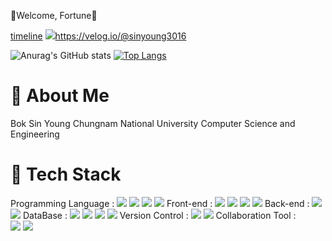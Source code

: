 💙Welcome, Fortune💙

[timeline](https://sinyoung3016.github.io/Fortune/)
<img src="https://img.shields.io/badge/velog-00c7b7?style=flat&logo=velog&logoColor=white"/>https://velog.io/@sinyoung3016<span>

![Anurag's GitHub stats](https://github-readme-stats.vercel.app/api?username=sinyoung3016&show_icons=true&line_height=24&hide=stars&theme=tokyonight)
[![Top Langs](https://github-readme-stats.vercel.app/api/top-langs/?username=sinyoung3016&layout=compact&theme=tokyonight)](https://github.com/anuraghazra/github-readme-stats)

# 🤞 About Me
Bok Sin Young
Chungnam National University
Computer Science and Engineering

# 🤞 Tech Stack
Programming Language :
  <span><img src="https://img.shields.io/badge/Java-4c7491?style=flat-square&logo=spring&logoColor=white"/></span> 
  <span><img src="https://img.shields.io/badge/Python-f7dd68?style=flat-square&logo=spring&logoColor=white"/></span>
  <span><img src="https://img.shields.io/badge/JavaScript-dbab09?style=flat-square&logo=javascript&logoColor=white"/></span>
  <span><img src="https://img.shields.io/badge/TypeScript-0076c6?style=flat-square&logo=javascript&logoColor=white"/></span>
Front-end : 
  <span><img src="https://img.shields.io/badge/HTML-e8642c?style=flat-square&logo=html5&logoColor=white"/></span>
  <span><img src="https://img.shields.io/badge/CSS-1572b6?style=flat-square&logo=css3&logoColor=white"/></span> 
  <span><img src="https://img.shields.io/badge/React-61dafb?style=flat-square&logo=react&logoColor=white"/></span>
  <span><img src="https://img.shields.io/badge/JavaFX-df6300?style=flat-square&logo=html5&logoColor=white"/></span>
Back-end : 
  <span><img src="https://img.shields.io/badge/Spring-6aad3d?style=flat-square&logo=spring&logoColor=white"/></span> 
  <span><img src="https://img.shields.io/badge/SpringBoot-6aad3d?style=flat-square&logo=springboot&logoColor=white"/></span> 
DataBase :
  <span><img src="https://img.shields.io/badge/MySql-4c7491?style=flat-square&logo=spring&logoColor=white"/></span>
  <span><img src="https://img.shields.io/badge/Oracle-e61a23?style=flat-square&logo=spring&logoColor=white"/></span> 
  <span><img src="https://img.shields.io/badge/Firebase-f7c601?style=flat-square&logo=spring&logoColor=white"/></span> 
  <span><img src="https://img.shields.io/badge/H2-1021ff?style=flat-square&logo=spring&logoColor=white"/></span>
Version Control : 
  <span><img src="https://img.shields.io/badge/Git-f05032?style=flat-square&logo=git&logoColor=white"/></span>
  <span><img src="https://img.shields.io/badge/GitHub-181717?style=flat-square&logo=github&logoColor=white"/></span>
Collaboration Tool :  
  <span><img src="https://img.shields.io/badge/Slack-0052cc?style=flat-square&logo=slack&logoColor=white"/></span>
  <span><img src="https://img.shields.io/badge/Notion-181717?style=flat-square&logo=notion&logoColor=white"/></span>

